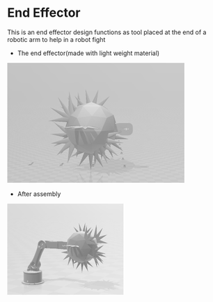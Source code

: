 # End Effector


This is an end effector design functions as tool placed at the end of a robotic arm to help in a robot fight 

* The end effector(made with light weight material)

![endeffector](https://github.com/AbdullahAlshambri/EndEffector/blob/main/endeffector.png)


* After assembly

![arm](https://github.com/AbdullahAlshambri/EndEffector/blob/main/armendeffector.png)
